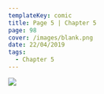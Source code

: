 ```yaml
---
templateKey: comic
title: Page 5 | Chapter 5
page: 98
cover: /images/blank.png
date: 22/04/2019
tags:
  - Chapter 5
---
```

![](/images/0098-5-5.png)
